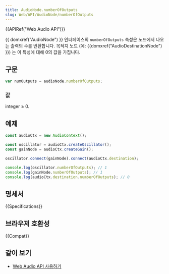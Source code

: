 ```yaml
---
title: AudioNode.numberOfOutputs
slug: Web/API/AudioNode/numberOfOutputs
---
```

{{APIRef("Web Audio API")}}

{{ domxref("AudioNode") }} 인터페이스의 `numberOfOutputs` 속성은 노드에서 나오는 출력의 수를 반환합니다. 목적지 노드 (예: {{domxref("AudioDestinationNode") }}) 는 이 특성에 대해 0의 값을 가집니다.

## 구문

```js
var numOutputs = audioNode.numberOfOutputs;
```

### 값

integer ≥ 0.

## 예제

```js
const audioCtx = new AudioContext();

const oscillator = audioCtx.createOscillator();
const gainNode = audioCtx.createGain();

oscillator.connect(gainNode).connect(audioCtx.destination);

console.log(oscillator.numberOfOutputs); // 1
console.log(gainNode.numberOfOutputs); // 1
console.log(audioCtx.destination.numberOfOutputs); // 0
```

## 명세서

{{Specifications}}

## 브라우저 호환성

{{Compat}}

## 같이 보기

- [Web Audio
  API 사용하기](/ko/docs/Web/API/Web_Audio_API/Using_Web_Audio_API)
